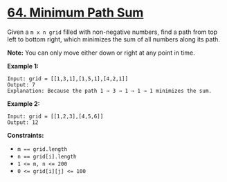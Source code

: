 # [64. Minimum Path Sum](https://leetcode.com/problems/minimum-path-sum/)

Given a `m x n grid` filled with non-negative numbers, find a path from top left to bottom right, which minimizes the sum of all numbers along its path.

**Note:** You can only move either down or right at any point in time.

**Example 1:**
```text
Input: grid = [[1,3,1],[1,5,1],[4,2,1]]
Output: 7
Explanation: Because the path 1 → 3 → 1 → 1 → 1 minimizes the sum.
```

**Example 2:**
```text
Input: grid = [[1,2,3],[4,5,6]]
Output: 12
```

**Constraints:**
- `m == grid.length`
- `n == grid[i].length`
- `1 <= m, n <= 200`
- `0 <= grid[i][j] <= 100`